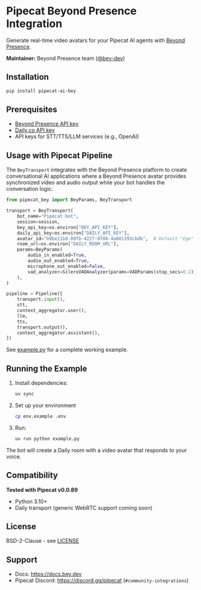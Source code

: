 # Pipecat Beyond Presence Integration

Generate real-time video avatars for your Pipecat AI agents with [Beyond Presence](https://beyondpresence.ai).

**Maintainer:** Beyond Presence team ([@bey-dev](https://github.com/bey-dev))

## Installation

```bash
pip install pipecat-ai-bey
```

## Prerequisites

- [Beyond Presence API key](https://beyondpresence.ai)
- [Daily.co API key](https://www.daily.co/)
- API keys for STT/TTS/LLM services (e.g., OpenAI)

## Usage with Pipecat Pipeline

The `BeyTransport` integrates with the Beyond Presence platform to create conversational AI applications where a Beyond Presence avatar provides synchronized video and audio output while your bot handles the conversation logic.

```python
from pipecat_bey import BeyParams, BeyTransport

transport = BeyTransport(
    bot_name="Pipecat bot",
    session=session,
    bey_api_key=os.environ["BEY_API_KEY"],
    daily_api_key=os.environ["DAILY_API_KEY"],
    avatar_id="b9be11b8-89fb-4227-8f86-4a881393cbdb",  # Default "Ege" avatar
    room_url=os.environ["DAILY_ROOM_URL"],
    params=BeyParams(
        audio_in_enabled=True,
        audio_out_enabled=True,
        microphone_out_enabled=False,
        vad_analyzer=SileroVADAnalyzer(params=VADParams(stop_secs=0.2)),
    ),
)

pipeline = Pipeline([
    transport.input(),
    stt,
    context_aggregator.user(),
    llm,
    tts,
    transport.output(),
    context_aggregator.assistant(),
])
```

See [example.py](example.py) for a complete working example.

## Running the Example

1. Install dependencies:
   ```bash
   uv sync
   ```

2. Set up your environment

   ```bash
   cp env.example .env
   ```

3. Run:
   ```bash
   uv run python example.py
   ```

The bot will create a Daily room with a video avatar that responds to your voice.

## Compatibility

**Tested with Pipecat v0.0.89**

- Python 3.10+
- Daily transport (generic WebRTC support coming soon)

## License

BSD-2-Clause - see [LICENSE](LICENSE)

## Support

- Docs: https://docs.bey.dev
- Pipecat Discord: https://discord.gg/pipecat (`#community-integrations`)
